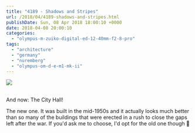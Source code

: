 ```yaml
---
title: "4189 - Shadows and Stripes"
url: /2018/04/4189-shadows-and-stripes.html
publishDate: Sun, 08 Apr 2018 18:00:10 +0000
date: 2018-04-08 20:00:10
categories: 
  - "olympus-m-zuiko-digital-ed-12-40mm-f2-8-pro"
tags: 
  - "architecture"
  - "germany"
  - "nuremberg"
  - "olympus-om-d-e-m1-mk-ii"
---
```

<div class="container">
<div class="center"><a target="_blank" href="https://d25zfm9zpd7gm5.cloudfront.net/1200x1200/2017/20170618_194350_lr.jpg"><img class="webfeedsFeaturedVisual" src="https://d25zfm9zpd7gm5.cloudfront.net/0600x0600/2017/20170618_194350_lr.jpg" /></a></div>
</div>
<br />

And now: The City Hall!

The new one. It was built in the mid-1950s and it actually looks much better than so many of the buildings that were erected in a rush to close the gaps left after the war. If you'd ask me to choose, I'd opt for the old one though 🙂
